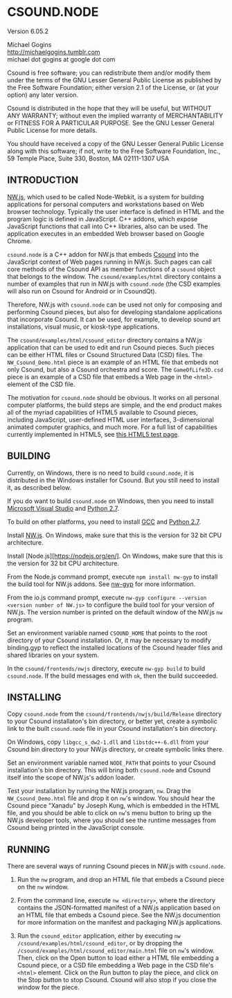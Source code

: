 # CSOUND.NODE

Version 6.05.2

Michael Gogins<br>
http://michaelgogins.tumblr.com<br>
michael dot gogins at google dot com

Csound is free software; you can redistribute them
and/or modify them under the terms of the GNU Lesser General Public
License as published by the Free Software Foundation; either
version 2.1 of the License, or (at your option) any later version.

Csound is distributed in the hope that they will be useful,
but WITHOUT ANY WARRANTY; without even the implied warranty of
MERCHANTABILITY or FITNESS FOR A PARTICULAR PURPOSE.  See the
GNU Lesser General Public License for more details.

You should have received a copy of the GNU Lesser General Public
License along with this software; if not, write to the Free Software
Foundation, Inc., 59 Temple Place, Suite 330, Boston, MA
02111-1307 USA

## INTRODUCTION

[NW.js][nwjs], which used to be called Node-Webkit, is a system for building applications
for personal computers and workstations based on Web browser technology. Typically
the user interface is defined in HTML and the program logic is defined in JavaScript.
C++ addons, which expose JavaScript functions that call into C++ libraries, also can
be used. The application executes in an embedded Web browser based on Google Chrome.

`csound.node` is a C++ addon for NW.js that embeds [Csound][csound] into the JavaScript context
of Web pages running in NW.js. Such pages can call core methods of the Csound API
as member functions of a `csound` object that belongs to the window. The
`csound/examples/html` directory contains a number of examples that run in NW.js with
`csound.node` (the CSD examples will also run on Csound for Android or in CsoundQt).

Therefore, NW.js with `csound.node` can be used not only for composing and performing
Csound pieces, but also for developing standalone applications that incorporate Csound.
It can be used, for example, to develop sound art installations, visual music, or kiosk-type
applications.

The `csound/examples/html/csound_editor` directory contains a NW.js application that
can be used to edit and run Csound pieces. Such pieces can be either HTML files
or Csound Structured Data (CSD) files. The `NW_Csound_Demo.html` piece is an example of
an HTML file that embeds not only Csound, but also a Csound orchestra and score. The
`GameOfLife3D.csd` piece is an example of a CSD file that embeds a Web page in the
`<html>` element of the CSD file.

The motivation for `csound.node` should be obvious. It works on all personal computer
platforms, the build steps are simple, and the
end product makes all of the myriad capabilities of HTML5 available to Csound pieces,
including JavaScript, user-defined HTML user interfaces, 3-dimensional animated computer
graphics, and much more. For a full list of capabilities currently implemented in HTML5, see
[this HTML5 test page][html5test].

## BUILDING

Currently, on Windows, there is no need to build `csound.node`, it is distributed in the
Windows installer for Csound. But you still need to install it, as described below.

If you do want to build `csound.node` on Windows, then you need to install [Microsoft Visual Studio][msvs]
and [Python 2.7][python].

To build on other platforms, you need to install [GCC][gcc] and [Python 2.7][python].

Install [NW.js][nwjs]. On Windows, make sure that this is the version for 32 bit CPU
architecture.

Install [Node.js][https://nodejs.org/en/]. On Windows, make sure that this is the version for 32 bit CPU
architecture.

From the Node.js command prompt, execute `npm install nw-gyp` to install the build tool
for NW.js addons. See [nw-gyp][] for more information.

From the io.js command prompt, execute `nw-gyp configure --version <version number of NW.js>`
to configure the build tool for your version of NW.js. The version number is printed
on the default window of the NW.js `nw` program.

Set an environment variable named `CSOUND_HOME` that points to the root directory of
your Csound installation. Or, it may be necessary to modify binding.gyp to reflect the
installed locations of the Csound header files and shared libraries on your system.

In the `csound/frontends/nwjs` directory, execute `nw-gyp build` to build `csound.node`.
If the build messages end with `ok`, then the build succeeded.

## INSTALLING

Copy `csound.node` from the `csound/frontends/nwjs/build/Release` directory to your Csound
installaton's bin directory, or better yet, create a symbolic link to the built `csound.node`
file in your Csound installation's bin directory.

On Windows, copy `libgcc_s_dw2-1.dll` and `libstdc++-6.dll` from your Csound bin directory
to your NW.js directory, or create symbolic links there.

Set an environment variable named `NODE_PATH` that points to your Csound installation's
bin directory. This will bring both `csound.node` and Csound itself into
the scope of NW.js's addon loader.

Test your installation by running the NW.js program, `nw`. Drag the `NW_Csound_Demo.html` file
and drop it on `nw`'s window. You should hear the Csound piece "Xanadu" by Joseph Kung,
which is embedded in the HTML file, and you should be able to click on `nw`'s menu button
to bring up the NW.js developer tools, where you should see the runtime messages
from Csound being printed in the JavaScript console.

## RUNNING

There are several ways of running Csound pieces in NW.js with `csound.node`.

1. Run the `nw` program, and drop an HTML file that embeds a Csound piece on the `nw`
window.

2. From the command line, execute `nw <directory>`, where the directory contains the
JSON-formatted manifest of a NW.js application based on an HTML file that embeds a
Csound piece. See the NW.js documention for more information on the manifest and
packaging NW.js applications.

3. Run the `csound_editor` application, either by executing `nw /csound/examples/html/csound_editor`,
or by dropping the `/csound/examples/html/csound_editor/main.html` file on `nw`'s window. Then,
click on the Open button to load either a HTML file embedding a Csound piece, or a CSD file
embedding a Web page in the CSD file's `<html>` element. Click on the Run button to play the
piece, and click on the Stop button to stop Csound. Csound will also stop if you close the
window for the piece.

[csound]: http://csound.github.io/
[nwjs]: http://nwjs.io/
[iojs]: https://iojs.org/en/index.html/
[msvs]: https://www.visualstudio.com/
[html5test]: https://html5test.com/
[gcc]: https://gcc.gnu.org/
[python]: http://www.python.org/
[nw-gyp]: https://github.com/nwjs/nw-gyp/
